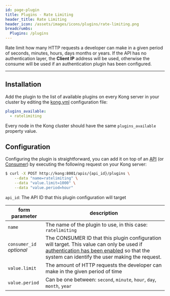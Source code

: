 ```yaml
---
id: page-plugin
title: Plugins - Rate Limiting
header_title: Rate Limiting
header_icon: /assets/images/icons/plugins/rate-limiting.png
breadcrumbs:
  Plugins: /plugins
---
```


Rate limit how many HTTP requests a developer can make in a given period of seconds, minutes, hours, days months or years. If the API has no authentication layer, the **Client IP** address will be used, otherwise the consume will be used if an authentication plugin has been configured.

---

## Installation

Add the plugin to the list of available plugins on every Kong server in your cluster by editing the [kong.yml][configuration] configuration file:

```yaml
plugins_available:
  - ratelimiting
```

Every node in the Kong cluster should have the same `plugins_available` property value.

## Configuration

Configuring the plugin is straightforward, you can add it on top of an [API][api-object] (or [Consumer][consumer-object]) by executing the following request on your Kong server:

```bash
$ curl -X POST http://kong:8001/apis/{api_id}/plugins \
    --data "name=ratelimiting" \
    --data "value.limit=1000" \
    --data "value.period=hour"
```

`api_id`: The API ID that this plugin configuration will target

form parameter                               | description
 ---                                    | ---
`name`                                  | The name of the plugin to use, in this case: `ratelimiting`
`consumer_id`<br>*optional*             | The CONSUMER ID that this plugin configuration will target. This value can only be used if [authentication has been enabled][faq-authentication] so that the system can identify the user making the request.
`value.limit`                           | The amount of HTTP requests the developer can make in the given period of time
`value.period`                          | Can be one between: `second`, `minute`, `hour`, `day`, `month`, `year`

[api-object]: /docs/{{site.data.kong_latest.version}}/admin-api/#api-object
[configuration]: /docs/{{site.data.kong_latest.version}}/configuration
[consumer-object]: /docs/{{site.data.kong_latest.version}}/admin-api/#consumer-object
[faq-authentication]: /docs/{{site.data.kong_latest.version}}/faq/#how-can-i-add-an-authentication-layer-on-a-microservice/api?